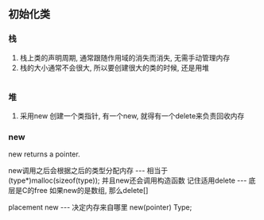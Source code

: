 ## 初始化类

### 栈
1. 栈上类的声明周期, 通常跟随作用域的消失而消失, 无需手动管理内存
2. 栈的大小通常不会很大, 所以要创建很大的类的时候, 还是用堆
```
```

### 堆
1. 采用new 创建一个类指针, 有一个new, 就得有一个delete来负责回收内存

### new
new returns a pointer.

new调用之后会根据之后的类型分配内存 --- 相当于 (type*)malloc(sizeof(type));
并且new还会调用构造函数
记住适用delete --- 底层是C的free
如果new的是数组, 那么delete[]

placement new --- 决定内存来自哪里
new(pointer) Type;


